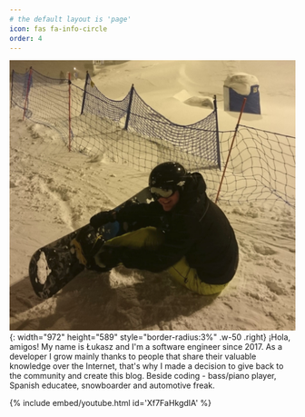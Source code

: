 ```yaml
---
# the default layout is 'page'
icon: fas fa-info-circle
order: 4
---
```





![Desktop View](/assets/images/snb.jpg){: width="972" height="589" style="border-radius:3%" .w-50 .right}
¡Hola, amigos! My name is Łukasz and I'm a software engineer since 2017. As a developer I grow mainly thanks to people that share their valuable knowledge over the Internet, that's why I made a decision to give back to the community and create this blog. Beside coding - bass/piano player, Spanish educatee, snowboarder and automotive freak.



{% include embed/youtube.html id='Xf7FaHkgdIA' %}